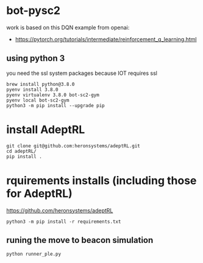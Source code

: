 # bot-pysc2
work is based on this DQN example from openai: 

* https://pytorch.org/tutorials/intermediate/reinforcement_q_learning.html


## using python 3
you need the ssl system packages because IOT requires ssl

```
brew install python@3.8.0
pyenv install 3.8.0
pyenv virtualenv 3.8.0 bot-sc2-gym
pyenv local bot-sc2-gym
python3 -m pip install --upgrade pip
```

# install AdeptRL
```
git clone git@github.com:heronsystems/adeptRL.git
cd adeptRL/
pip install .
```

# rquirements installs (including those for AdeptRL)
https://github.com/heronsystems/adeptRL

```
python3 -m pip install -r requirements.txt
```

## runing the move to beacon simulation
`python runner_ple.py`


